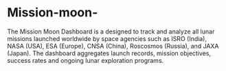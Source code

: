 # Mission-moon-
The Mission Moon Dashboard is a designed to track and analyze all lunar missions launched worldwide by space agencies such as ISRO (India), NASA (USA), ESA (Europe), CNSA (China), Roscosmos (Russia), and JAXA (Japan). The dashboard aggregates launch records, mission objectives, success rates  and ongoing lunar exploration programs.
